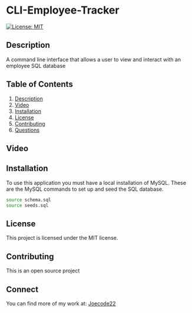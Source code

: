 # CLI-Employee-Tracker

[![License: MIT](https://img.shields.io/badge/License-MIT-yellow.svg)](https://opensource.org/licenses/MIT)

## Description

  A command line interface that allows a user to view and interact with an employee SQL database
  
## Table of Contents

1. [Description](#description)
3. [Video](#Video)
4. [Installation](#installation)
5. [License](#license)
6. [Contributing](#contributing)
7. [Questions](#questions)

## Video



## Installation

To use this application you must have a local installation of MySQL.
These are the MySQL commands to set up and seed the SQL database.

```bash
source schema.sql
source seeds.sql
```

## License

This project is licensed under the MIT license.

## Contributing

This is an open source project

## Connect

You can find more of my work at: [Joecode22](https://github.com/joecode22)

